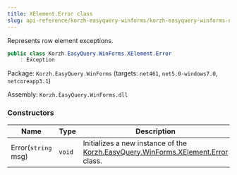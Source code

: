 ```yaml
---
title: XElement.Error class
slug: api-reference/korzh-easyquery-winforms/korzh-easyquery-winforms-namespace/xelement-error-class
---
```

Represents row element exceptions.
```csharp
public class Korzh.EasyQuery.WinForms.XElement.Error
    : Exception

```
Package: `Korzh.EasyQuery.WinForms` (targets: `net461`, `net5.0-windows7.0`, `netcoreapp3.1`)

Assembly: `Korzh.EasyQuery.WinForms.dll`

### Constructors

| Name | Type | Description | 
| --- | --- | --- | 
| Error(`string` msg) | `void` | Initializes a new instance of the [Korzh.EasyQuery.WinForms.XElement.Error](/api-reference/korzh-easyquery-winforms/korzh-easyquery-winforms-namespace/xelement-class) class. |